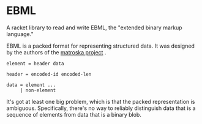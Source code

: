 # EBML

A racket library to read and write EBML, the "extended binary markup language."

EBML is a packed format for representing structured data. It was designed
by the authors of the [matroska project](http://matroska.org) .

```
element = header data

header = encoded-id encoded-len

data = element ...
     | non-element
```


It's got at least one big problem, which is that the packed representation is ambiguous. Specifically, there's no way to reliably distinguish data that is a sequence of elements from data that is a binary blob.

